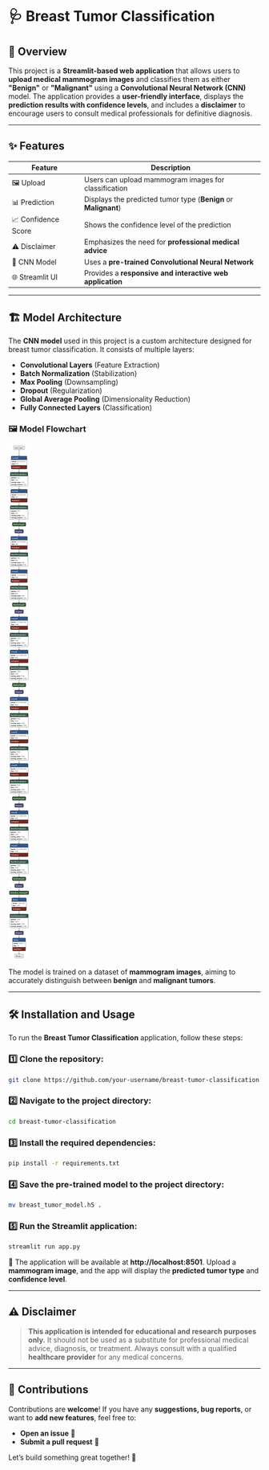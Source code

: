 # 🩺 Breast Tumor Classification

## 📌 Overview
This project is a **Streamlit-based web application** that allows users to **upload medical mammogram images** and classifies them as either **"Benign"** or **"Malignant"** using a **Convolutional Neural Network (CNN)** model. The application provides a **user-friendly interface**, displays the **prediction results with confidence levels**, and includes a **disclaimer** to encourage users to consult medical professionals for definitive diagnosis.

---

## ✨ Features
| Feature | Description |
|---------|-------------|
| 🖼️ Upload | Users can upload mammogram images for classification |
| 📊 Prediction | Displays the predicted tumor type (**Benign** or **Malignant**) |
| 📈 Confidence Score | Shows the confidence level of the prediction |
| ⚠️ Disclaimer | Emphasizes the need for **professional medical advice** |
| 🤖 CNN Model | Uses a **pre-trained Convolutional Neural Network** |
| 🌐 Streamlit UI | Provides a **responsive and interactive web application** |

---

## 🏗️ Model Architecture
The **CNN model** used in this project is a custom architecture designed for breast tumor classification. It consists of multiple layers:

- **Convolutional Layers** (Feature Extraction)
- **Batch Normalization** (Stabilization)
- **Max Pooling** (Downsampling)
- **Dropout** (Regularization)
- **Global Average Pooling** (Dimensionality Reduction)
- **Fully Connected Layers** (Classification)

### 🖼️ Model Flowchart
![Model Architecture](model_flowchart.png)

The model is trained on a dataset of **mammogram images**, aiming to accurately distinguish between **benign** and **malignant tumors**.

---

## 🛠️ Installation and Usage
To run the **Breast Tumor Classification** application, follow these steps:

### 1️⃣ Clone the repository:
```bash
git clone https://github.com/your-username/breast-tumor-classification.git
```

### 2️⃣ Navigate to the project directory:
```bash
cd breast-tumor-classification
```

### 3️⃣ Install the required dependencies:
```bash
pip install -r requirements.txt
```

### 4️⃣ Save the pre-trained model to the project directory:
```bash
mv breast_tumor_model.h5 .
```

### 5️⃣ Run the Streamlit application:
```bash
streamlit run app.py
```

🔗 The application will be available at **http://localhost:8501**. Upload a **mammogram image**, and the app will display the **predicted tumor type** and **confidence level**.

---

## ⚠️ Disclaimer
> **This application is intended for educational and research purposes only.** It should not be used as a substitute for professional medical advice, diagnosis, or treatment. Always consult with a qualified **healthcare provider** for any medical concerns.

---

## 🤝 Contributions
Contributions are **welcome**! If you have any **suggestions, bug reports**, or want to **add new features**, feel free to:
- **Open an issue** 📝
- **Submit a pull request** 🔄

Let’s build something great together! 🚀

